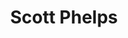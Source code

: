 ---
title: "Scott Phelps"
presenter_id: scott_phelps
position: Postbac IRTA
start_date: 2005
end_date: 2006
email: 
phone: 
photo: assets/images/
status: former
layout: member 
---